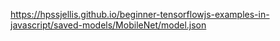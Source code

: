 


https://hpssjellis.github.io/beginner-tensorflowjs-examples-in-javascript/saved-models/MobileNet/model.json
